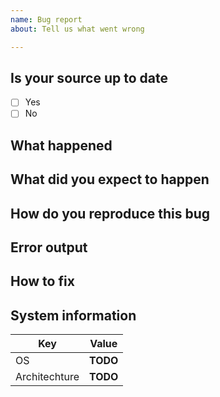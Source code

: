 ```yaml
---
name: Bug report
about: Tell us what went wrong

---
```


## Is your source up to date

- [ ] Yes
- [ ] No

## What happened

<!-- Explain what happened (the problem)-->

## What did you expect to happen

<!-- Explain what you think should have happened instead? -->

## How do you reproduce this bug

<!-- Explain how exactly I can produce this bug on my machine -->

## Error output

<!-- If there was any output, enter it here please -->

## How to fix

<!-- If you know how to solve this problem, tell others how -->

## System information

| Key | Value |
| - | - |
| OS | **TODO** |
| Architechture | **TODO** |